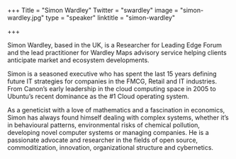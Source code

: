 +++
Title = "Simon Wardley"
Twitter = "swardley"
image = "simon-wardley.jpg"
type = "speaker"
linktitle = "simon-wardley"

+++

Simon Wardley, based in the UK, is a Researcher for Leading Edge Forum and the lead practitioner for Wardley Maps advisory service helping clients anticipate market and ecosystem developments.

Simon is a seasoned executive who has spent the last 15 years defining future IT strategies for companies in the FMCG, Retail and IT industries.  From Canon’s early leadership in the cloud computing space in 2005 to Ubuntu’s recent dominance as the #1 Cloud operating system.

As a geneticist with a love of mathematics and a fascination in economics, Simon has always found himself dealing with complex systems, whether it’s in behavioural patterns, environmental risks of chemical pollution, developing novel computer systems or managing companies.  He is a passionate advocate and researcher in the fields of open source, commoditization, innovation, organizational structure and cybernetics.


